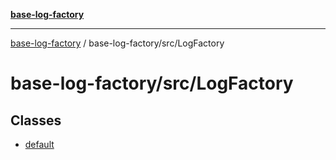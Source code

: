 [**base-log-factory**](../../../index.md)

***

[base-log-factory](../../../index.md) / base-log-factory/src/LogFactory

# base-log-factory/src/LogFactory

## Classes

- [default](classes/default.md)
